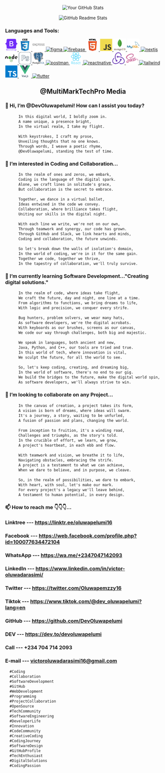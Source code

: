 <div align="center">
 
   ![Your GitHub Stats](https://github-readme-stats.vercel.app/api?username=DevOluwapelumi&show_icons=true&theme=dark)
   
</div>
<p align="center">
 <img width="100px" src="https://res.cloudinary.com/anuraghazra/image/upload/v1594908242/logo_ccswme.svg" align="center" alt="GitHub Readme Stats" />
   <h3 align="left">Languages and Tools:</h3>
<p align="left"> <a href="https://getbootstrap.com" target="_blank"> <img src="https://raw.githubusercontent.com/devicons/devicon/master/icons/bootstrap/bootstrap-plain-wordmark.svg" alt="bootstrap" width="40" height="40"/> </a> <a href="https://www.w3schools.com/css/" target="_blank"> <img src="https://raw.githubusercontent.com/devicons/devicon/master/icons/css3/css3-original-wordmark.svg" alt="css3" width="40" height="40"/> </a> <a href="https://expressjs.com" target="_blank"> <img src="https://raw.githubusercontent.com/devicons/devicon/master/icons/express/express-original-wordmark.svg" alt="express" width="40" height="40"/> </a> <a href="https://www.figma.com/" target="_blank"> <img src="https://www.vectorlogo.zone/logos/figma/figma-icon.svg" alt="figma" width="40" height="40"/> </a> <a href="https://firebase.google.com/" target="_blank"> <img src="https://www.vectorlogo.zone/logos/firebase/firebase-icon.svg" alt="firebase" width="40" height="40"/> </a> </a> <a href="https://www.w3.org/html/" target="_blank"> <img src="https://raw.githubusercontent.com/devicons/devicon/master/icons/html5/html5-original-wordmark.svg" alt="html5" width="40" height="40"/> </a> <a href="https://developer.mozilla.org/en-US/docs/Web/JavaScript" target="_blank"> <img src="https://raw.githubusercontent.com/devicons/devicon/master/icons/javascript/javascript-original.svg" alt="javascript" width="40" height="40"/> </a>  <a href="https://www.mongodb.com/" target="_blank"> <img src="https://raw.githubusercontent.com/devicons/devicon/master/icons/mongodb/mongodb-original-wordmark.svg" alt="mongodb" width="40" height="40"/> </a> <a href="https://www.mysql.com/" target="_blank"> <img src="https://raw.githubusercontent.com/devicons/devicon/master/icons/mysql/mysql-original-wordmark.svg" alt="mysql" width="40" height="40"/> </a> <a href="https://nextjs.org/" target="_blank"> <img src="https://cdn.worldvectorlogo.com/logos/nextjs-3.svg" alt="nextjs" width="40" height="40"/> </a> <a href="https://nodejs.org" target="_blank"> <img src="https://raw.githubusercontent.com/devicons/devicon/master/icons/nodejs/nodejs-original-wordmark.svg" alt="nodejs" width="40" height="40"/> </a> <a href="https://www.photoshop.com/en" target="_blank"> <img src="https://raw.githubusercontent.com/devicons/devicon/master/icons/photoshop/photoshop-line.svg" alt="photoshop" width="40" height="40"/> </a> <a href="https://www.postgresql.org" target="_blank"> <img src="https://raw.githubusercontent.com/devicons/devicon/master/icons/postgresql/postgresql-original-wordmark.svg" alt="postgresql" width="40" height="40"/> </a> <a href="https://postman.com" target="_blank"> <img src="https://www.vectorlogo.zone/logos/getpostman/getpostman-icon.svg" alt="postman" width="40" height="40"/> </a> <a href="https://reactjs.org/" target="_blank"> <img src="https://raw.githubusercontent.com/devicons/devicon/master/icons/react/react-original-wordmark.svg" alt="react" width="40" height="40"/> </a> <a href="https://reactnative.dev/" target="_blank"> <img src="https://cdn.worldvectorlogo.com/logos/react-native-1.svg" alt="reactnative" width="40" height="40"/> </a> <a href="https://redux.js.org" target="_blank"> <img src="https://raw.githubusercontent.com/devicons/devicon/master/icons/redux/redux-original.svg" alt="redux" width="40" height="40"/> </a> <a href="https://sass-lang.com" target="_blank"> <img src="https://raw.githubusercontent.com/devicons/devicon/master/icons/sass/sass-original.svg" alt="sass" width="40" height="40"/> </a> <a href="https://tailwindcss.com/" target="_blank"> <img src="https://www.vectorlogo.zone/logos/tailwindcss/tailwindcss-icon.svg" alt="tailwind" width="40" height="40"/> </a> <a href="https://www.typescriptlang.org/" target="_blank"> <img src="https://raw.githubusercontent.com/devicons/devicon/master/icons/typescript/typescript-original.svg" alt="typescript" width="40" height="40"/> </a> <a href="https://vuejs.org/" target="_blank"> <img src="https://raw.githubusercontent.com/devicons/devicon/master/icons/vuejs/vuejs-original-wordmark.svg" alt="vuejs" width="40" height="40"/> </a> 
<a href="https://flutter.dev/" target="_blank"> <img src="https://cdn.worldvectorlogo.com/logos/flutter-logo.svg" alt="flutter" width="40" height="40"/> </a></p>

 <h2 align="center"> @MultiMarkTechPro Media</h2>
</p>

### 👋 Hi, I’m @DevOluwapelumi! How can I assist you today?

          In this digital world, I boldly zoom in.
          A name unique, a presence bright,
          In the virtual realm, I take my flight.
          
          With keystrokes, I craft my prose,
          Unveiling thoughts that no one knows.
          Through words, I weave a poetic rhyme,
          @DevOluwapelumi, standing the test of time.

### 👀 I’m interested in Coding and Collaboration...

          In the realm of ones and zeros, we embark,
          Coding is the language of the digital spark.
          Alone, we craft lines in solitude's grace,
          But collaboration is the secret to embrace.
          
          Together, we dance in a virtual ballet,
          Ideas entwined in the code we convey.
          Collaboration, where brilliance takes flight,
          Uniting our skills in the digital night.
          
          With each line we write, we're not on our own,
          Through teamwork and synergy, our code has grown.
          Through GitHub and Slack, we link hearts and minds,
          Coding and collaboration, the future unwinds.
          
          So let's break down the walls of isolation's domain,
          In the world of coding, we're in it for the same gain.
          Together we code, together we thrive,
          In the tapestry of collaboration, we'll truly survive.

### 🌱 I’m currently learning Software Development..."Creating digital solutions."
  
          In the realm of code, where ideas take flight,
          We craft the future, day and night, one line at a time.
          From algorithms to functions, we bring dreams to life,
          With logic and precision, we conquer every strife.
          
          Bug hunters, problem solvers, we wear many hats,
          As software developers, we're the digital acrobats.
          With keyboards as our brushes, screens as our canvas,
          We code our way through challenges, both big and majestic.
          
          We speak in languages, both ancient and new,
          Java, Python, and C++, our tools are tried and true.
          In this world of tech, where innovation is vital,
          We sculpt the future, for all the world to see.
          
          So, let's keep coding, creating, and dreaming big,
          In the world of software, there's no end to our gig.
          We build the bridges to the future, make the digital world spin,
          As software developers, we'll always strive to win.
  
### 💞️ I’m looking to collaborate on any Project...

          In the canvas of creation, a project takes its form,
          A vision is born of dreams, where ideas will swarm.
          It's a journey, a story, waiting to be unfurled,
          A fusion of passion and plans, changing the world.
          
          From inception to fruition, it's a winding road,
          Challenges and triumphs, as the story's told.
          In the crucible of effort, we learn, we grow,
          A project's heartbeat, in each ebb and flow.
          
          With teamwork and vision, we breathe it to life,
          Navigating obstacles, embracing the strife.
          A project is a testament to what we can achieve,
          When we dare to believe, and in purpose, we cleave.
          
          So, in the realm of possibilities, we dare to embark,
          With heart, with soul, let's make our mark.
          For every project's a legacy we'll leave behind,
          A testament to human potential, in every design.
  
 ### 📫 How to reach me 👇👇👇...
   ###  Linktree --- https://linktr.ee/oluwapelumi16
   ###  Facebook --- https://web.facebook.com/profile.php?id=100077634472104
   ###  WhatsApp --- https://wa.me/+2347047142093
   ###  LinkedIn --- https://www.linkedin.com/in/victor-oluwadarasimi/
   ###  Twitter  --- https://twitter.com/Oluwapemzzy16
   ### Tiktok   --- https://www.tiktok.com/@dev_oluwapelumi?lang=en
   ### GitHub   --- https://github.com/DevOluwapelumi
   ### DEV      --- https://dev.to/devoluwapelumi
   ### Call     --- +234 704 714 2093 
   ### E-mail   --- victoroluwadarasimi16@gmail.com

      #Coding
      #Collaboration
      #SoftwareDevelopment
      #GitHub
      #WebDevelopment
      #Programming
      #ProjectCollaboration
      #OpenSource
      #TechCommunity
      #SoftwareEngineering
      #DeveloperLife
      #Innovation
      #CodeCommunity
      #CreativeCoding
      #CodingJourney
      #SoftwareDesign
      #GitHubProfile
      #TechEnthusiast
      #DigitalSolutions
      #CodingPassion

  
<!---
DevOluwapelumi/DevOluwapelumi is a ✨ unique ✨ repository because its `README.md` (this file) appears on your GitHub profile.
You can click the Preview link to take a look at your changes.
You can view the `README.md` on your GitHub profile by clicking the Preview link.
--->
